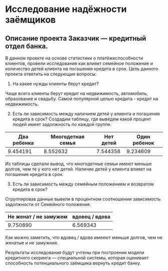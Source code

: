 # Исследование надёжности заёмщиков
Описание проекта Заказчик — кредитный отдел банка. 
-------------------------------------------------
В данном проекте на основе статистики о платёжеспособности клиентов, провели исследование как влияет семейное положение и количество детей клиента на погашения кредита в срок.
Цель данного проекта ответить на следующие вопросы:
1) На какие нужды клиенты берут кредит?  

Чаще всего клиенты берут кредит на недвижимость, автомобиль, образование и свадьбу. Самой популярной целью кредита - кредит на недвижимость.  

2) Есть ли зависимость между наличием детей у клиента и погашения кредита в срок? 
Создадим таблицу, где выведем какой процент людей имеет задолжность по каждой группе.  

Два ребенка | Многодетная семья  | Нет детей | Один ребенок 
--- | --- | --- | --- 
   9.454191 |      8.552632      | 7.544358  |   9.234609  

Из таблицы сделали вывод, что многодетные семьи имеют меньше долгов, чем те у кого нет детей. Наличие детей у клиента влияет на погашение кредита в срок.  

3) Есть ли зависимость между семейным положением и возвратом кредита в срок?  

Сгруппировав данные вывели в процентном соотношении зависимость задолжности от Семейного положения.

Не женат / не замужем | вдовец / вдова  
--- | --- 
   9.750890 |      6.569343  

Как можно заметить, что вдовец / вдова имееют меньше долгов, чем не женатые и не замужние.   

Результаты исследования будут учтены при построении модели кредитного скоринга — специальной системы, которая оценивает способность потенциального заёмщика вернуть кредит банку.


